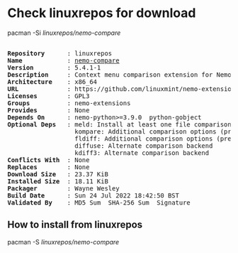 # Check linuxrepos for download

pacman -Si *linuxrepos/nemo-compare*

<div class="highlight"><pre class="highlight"><text>
<b>Repository</b>      : linuxrepos
<b>Name</b>            : <a href="../../x86_64/nemo-compare-5.4.1-1-x86_64.pkg.tar.zst">nemo-compare</a>
<b>Version</b>         : 5.4.1-1
<b>Description</b>     : Context menu comparison extension for Nemo file manager
<b>Architecture</b>    : x86_64
<b>URL</b>             : https://github.com/linuxmint/nemo-extensions
<b>Licenses</b>        : GPL3
<b>Groups</b>          : nemo-extensions
<b>Provides</b>        : None
<b>Depends On</b>      : nemo-python>=3.9.0  python-gobject
<b>Optional Deps</b>   : meld: Install at least one file comparison program
                  kompare: Additional comparison options (preferred diff, three-way, multi-compare)
                  fldiff: Additional comparison options (preferred diff, three-way, multi-compare)
                  diffuse: Alternate comparison backend
                  kdiff3: Alternate comparison backend
<b>Conflicts With</b>  : None
<b>Replaces</b>        : None
<b>Download Size</b>   : 23.37 KiB
<b>Installed Size</b>  : 18.11 KiB
<b>Packager</b>        : Wayne Wesley <wayne6324@gmail.com>
<b>Build Date</b>      : Sun 24 Jul 2022 18:42:50 BST
<b>Validated By</b>    : MD5 Sum  SHA-256 Sum  Signature
</text></pre></div>

## How to install from linuxrepos

pacman -S *linuxrepos/nemo-compare*
